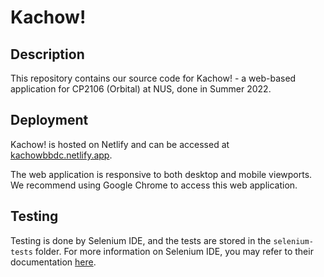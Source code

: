 # Kachow!

## Description
This repository contains our source code for Kachow! - a web-based application for CP2106 (Orbital) at NUS, done in Summer 2022.

## Deployment
Kachow! is hosted on Netlify and can be accessed at [kachowbbdc.netlify.app](kachowbbdc.netlify.app). 

The web application is responsive to both desktop and mobile viewports. We recommend using Google Chrome to access this web application.

## Testing
Testing is done by Selenium IDE, and the tests are stored in the `selenium-tests` folder. For more information on Selenium IDE, you may refer to their documentation [here](https://www.selenium.dev/selenium-ide/docs/en/introduction/getting-started).
